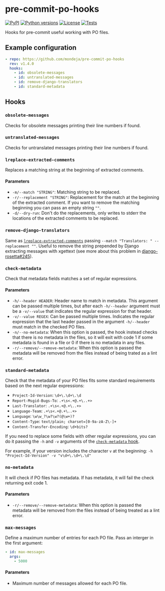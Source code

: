 # pre-commit-po-hooks

[![PyPI][pypi-version-badge-link]][pypi-link]
[![Python versions][pypi-pyversions-badge-link]][pypi-link]
[![License][license-image]][license-link]
[![Tests][tests-image]][tests-link]

Hooks for pre-commit useful working with PO files.

## Example configuration

```yaml
- repo: https://github.com/mondeja/pre-commit-po-hooks
  rev: v1.4.0
  hooks:
    - id: obsolete-messages
    - id: untranslated-messages
    - id: remove-django-translators
    - id: standard-metadata
```

## Hooks

### **`obsolete-messages`**

Checks for obsolete messages printing their line numbers if found.

### **`untranslated-messages`**

Checks for untranslated messages printing their line numbers if found.

### **`lreplace-extracted-comments`**

Replaces a matching string at the beginning of extracted comments.

#### Parameters

- `-m/--match "STRING"`: Matching string to be replaced.
- `-r/--replacement "STRING"`: Replacement for the match at the beginning of
 the extracted comment. If you want to remove the matching beginning you can
 pass an empty string `""`.
- `-d/--dry-run`: Don't do the replacements, only writes to stderr the locations
 of the extracted comments to be replaced.
 
### **`remove-django-translators`**

Same as [`lreplace-extracted-comments`][lreplace-extracted-comments-link]
passing `--match "Translators: " --replacement ""`. Useful to remove the string
prepended by Django extracting messages with xgettext (see more about this
problem in [django-rosetta#245][django-rosetta-lstrip]).

### **`check-metadata`**

Check that metadata fields matches a set of regular expressions.

#### Parameters

- `-h/--header HEADER`: Header name to match in metadata. This argument can be
 passed multiple times, but after each `-h/--header` argument must be a
 `-v/--value` that indicates the regular expression for that header.
- `-v/--value REGEX`: Can be passed multiple times. Indicates the regular
 expression that the last header passed in the argument `-h/--header` must
 match in the checked PO files.
- `-n/--no-metadata`: When this option is passed, the hook instead checks that
 there is no metadata in the files, so it will exit with code 1 if some
 metadata is found in a file or 0 if there is no metadata in any files.
- `-r/--remove/--remove-metadata`: When this option is passed the metadata will
 be removed from the files instead of being trated as a lint error.

### **`standard-metadata`**

Check that the metadata of your PO files fits some standard requirements based
on the next regular expressions:

- `Project-Id-Version`: `\d+\.\d+\.\d`
- `Report-Msgid-Bugs-To`: `.+\s<.+@.+\..+>`
- `Last-Translator`: `.+\s<.+@.+\..+>`
- `Language-Team`: `.+\s<.+@.+\..+>`
- `Language`: `\w\w_?\w?\w?(@\w+)?`
- `Content-Type`: `text/plain; charset=[0-9a-zA-Z\-]+`
- `Content-Transfer-Encoding`: `\d+bits?`

If you need to replace some fields with other regular expressions, you can do
it passing the `-h` and `-v` arguments of the
[`check-metadata` hook][check-metadata-link].

For example, if your version includes the character `v` at the beginning:
`-h "Project-Id-Version" -v "v\d+\.\d+\.\d"`

### **`no-metadata`**

It will check if PO files has metadata. If has metadata, it will fail the check
returning exit code 1.

#### Parameters

- `-r/--remove/--remove-metadata`: When this option is passed the metadata will
 be removed from the files instead of being treated as a lint error.
 
### **`max-messages`**

Define a maximum number of entries for each PO file. Pass an interger in the
first argument:

```yaml
- id: max-messages
  args:
    - 5000
```

#### Parameters

- Maximum number of messages allowed for each PO file.

 
[pypi-link]: https://pypi.org/project/pre-commit-po-hooks
[pypi-version-badge-link]: https://img.shields.io/pypi/v/pre-commit-po-hooks
[pypi-pyversions-badge-link]: https://img.shields.io/pypi/pyversions/pre-commit-po-hooks
[license-image]: https://img.shields.io/pypi/l/pre-commit-po-hooks?color=light-green
[license-link]: https://github.com/mondeja/pre-commit-po-hooks/blob/master/LICENSE
[tests-image]: https://img.shields.io/github/workflow/status/mondeja/pre-commit-po-hooks/CI?logo=github&label=tests
[tests-link]: https://github.com/mondeja/pre-commit-po-hooks/actions?query=workflow%CI

[lreplace-extracted-comments-link]: https://github.com/mondeja/pre-commit-po-hooks#lreplace-extracted-comments
[check-metadata-link]: https://github.com/mondeja/pre-commit-po-hooks#check-metadata
[django-rosetta-lstrip]: https://github.com/mbi/django-rosetta/pull/245
